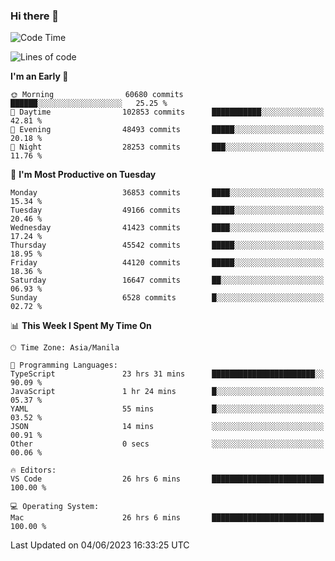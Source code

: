 ### Hi there 👋

<!--START_SECTION:waka-->
![Code Time](http://img.shields.io/badge/Code%20Time-4%2C024%20hrs%2059%20mins-blue)

![Lines of code](https://img.shields.io/badge/From%20Hello%20World%20I%27ve%20Written-99.4%20million%20lines%20of%20code-blue)

**I'm an Early 🐤** 

```text
🌞 Morning                60680 commits       ██████░░░░░░░░░░░░░░░░░░░   25.25 % 
🌆 Daytime                102853 commits      ███████████░░░░░░░░░░░░░░   42.81 % 
🌃 Evening                48493 commits       █████░░░░░░░░░░░░░░░░░░░░   20.18 % 
🌙 Night                  28253 commits       ███░░░░░░░░░░░░░░░░░░░░░░   11.76 % 
```
📅 **I'm Most Productive on Tuesday** 

```text
Monday                   36853 commits       ████░░░░░░░░░░░░░░░░░░░░░   15.34 % 
Tuesday                  49166 commits       █████░░░░░░░░░░░░░░░░░░░░   20.46 % 
Wednesday                41423 commits       ████░░░░░░░░░░░░░░░░░░░░░   17.24 % 
Thursday                 45542 commits       █████░░░░░░░░░░░░░░░░░░░░   18.95 % 
Friday                   44120 commits       █████░░░░░░░░░░░░░░░░░░░░   18.36 % 
Saturday                 16647 commits       ██░░░░░░░░░░░░░░░░░░░░░░░   06.93 % 
Sunday                   6528 commits        █░░░░░░░░░░░░░░░░░░░░░░░░   02.72 % 
```


📊 **This Week I Spent My Time On** 

```text
🕑︎ Time Zone: Asia/Manila

💬 Programming Languages: 
TypeScript               23 hrs 31 mins      ███████████████████████░░   90.09 % 
JavaScript               1 hr 24 mins        █░░░░░░░░░░░░░░░░░░░░░░░░   05.37 % 
YAML                     55 mins             █░░░░░░░░░░░░░░░░░░░░░░░░   03.52 % 
JSON                     14 mins             ░░░░░░░░░░░░░░░░░░░░░░░░░   00.91 % 
Other                    0 secs              ░░░░░░░░░░░░░░░░░░░░░░░░░   00.06 % 

🔥 Editors: 
VS Code                  26 hrs 6 mins       █████████████████████████   100.00 % 

💻 Operating System: 
Mac                      26 hrs 6 mins       █████████████████████████   100.00 % 
```


 Last Updated on 04/06/2023 16:33:25 UTC
<!--END_SECTION:waka-->


<!--
**rad182/rad182** is a ✨ _special_ ✨ repository because its `README.md` (this file) appears on your GitHub profile.

Here are some ideas to get you started:

- 🔭 I’m currently working on ...
- 🌱 I’m currently learning ...
- 👯 I’m looking to collaborate on ...
- 🤔 I’m looking for help with ...
- 💬 Ask me about ...
- 📫 How to reach me: ...
- 😄 Pronouns: ...
- ⚡ Fun fact: ...
-->
